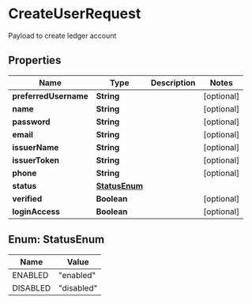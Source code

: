 

# CreateUserRequest

Payload to create ledger account

## Properties

| Name | Type | Description | Notes |
|------------ | ------------- | ------------- | -------------|
|**preferredUsername** | **String** |  |  [optional] |
|**name** | **String** |  |  [optional] |
|**password** | **String** |  |  [optional] |
|**email** | **String** |  |  [optional] |
|**issuerName** | **String** |  |  [optional] |
|**issuerToken** | **String** |  |  [optional] |
|**phone** | **String** |  |  [optional] |
|**status** | [**StatusEnum**](#StatusEnum) |  |  |
|**verified** | **Boolean** |  |  [optional] |
|**loginAccess** | **Boolean** |  |  [optional] |



## Enum: StatusEnum

| Name | Value |
|---- | -----|
| ENABLED | &quot;enabled&quot; |
| DISABLED | &quot;disabled&quot; |



